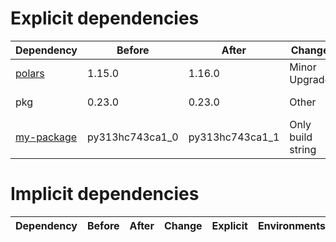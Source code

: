 # Explicit dependencies

|Dependency|Before|After|Change|Explicit|Environments|
|-|-|-|-|-|-|
|[polars](https://prefix.dev/channels/conda-forge/packages/polars)|1.15.0|1.16.0|Minor Upgrade|true|*all envs* on osx-arm64|
|pkg|0.23.0|0.23.0|Other|true|*all envs* on linux-64|
|[my-package](https://prefix.dev/channels/conda-forge/packages/my-package)|py313hc743ca1_0|py313hc743ca1_1|Only build string|true|*all envs* on osx-arm64|

# Implicit dependencies

|Dependency|Before|After|Change|Explicit|Environments|
|-|-|-|-|-|-|


[^1]: **Bold** means explicit dependency.
[^2]: Dependency got downgraded.
